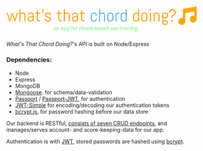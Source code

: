 # [![What's That Chord Doing?](img/logo.png)](http://what-s-that-chord-doing.herokuapp.com)

_What's That Chord Doing?_'s API is built on Node/Express

### Dependencies:

* Node
* Express
* MongoDB
* [Mongoose](http://mongoosejs.com). for schema/data-validation
* [Passport](http://passportjs.org/) / [Passport-JWT](https://github.com/themikenicholson/passport-jwt), for authentication
* [JWT-Simple](https://github.com/hokaccha/node-jwt-simple) for encoding/decoding our authentication tokens
* [bcrypt.js](https://github.com/dcodeIO/bcrypt.js), for password hashing before our data store

Our backend is RESTful, [consists of seven CRUD endpoints](../api/README.md), and manages/serves account- and score-keeping-data for our app.

Authentication is with [JWT](https://jwt.io/introduction/), stored passwords are hashed using [bcrypt](https://en.wikipedia.org/wiki/Bcrypt).
